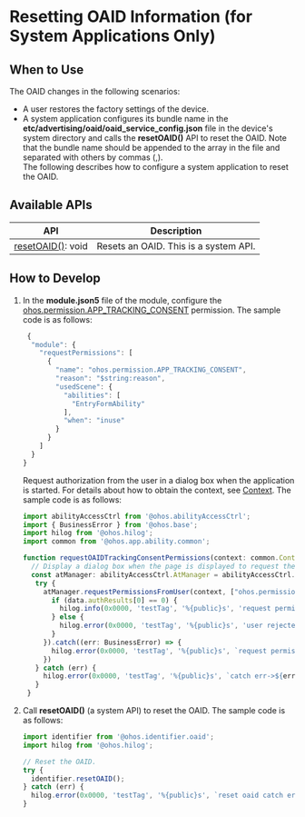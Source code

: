 # Resetting OAID Information (for System Applications Only)

## When to Use

The OAID changes in the following scenarios:
- A user restores the factory settings of the device.
- A system application configures its bundle name in the **etc/advertising/oaid/oaid_service_config.json** file in the device's system directory and calls the **resetOAID()** API to reset the OAID. Note that the bundle name should be appended to the array in the file and separated with others by commas (,).  
The following describes how to configure a system application to reset the OAID.

## Available APIs

| API| Description|
| -------- | -------- |
| [resetOAID()](../../reference/apis-ads-kit/js-apis-oaid-sys.md#identifierresetoaid):&nbsp;void | Resets an OAID. This is a system API.|


## How to Develop

1. In the **module.json5** file of the module, configure the [ohos.permission.APP_TRACKING_CONSENT](../../security/AccessToken/permissions-for-all-user.md#ohospermissionapp_tracking_consent) permission. The sample code is as follows:
   ```ts
    {
     "module": {
       "requestPermissions": [
         {
           "name": "ohos.permission.APP_TRACKING_CONSENT",
           "reason": "$string:reason",
           "usedScene": {
             "abilities": [
               "EntryFormAbility"
             ],
             "when": "inuse"
           }
         }
       ]
     }
   }
   ```

   Request authorization from the user in a dialog box when the application is started. For details about how to obtain the context, see [Context](../../application-models/application-context-stage.md). The sample code is as follows:
   ```ts
   import abilityAccessCtrl from '@ohos.abilityAccessCtrl';
   import { BusinessError } from '@ohos.base';
   import hilog from '@ohos.hilog';
   import common from '@ohos.app.ability.common';
   
   function requestOAIDTrackingConsentPermissions(context: common.Context): void {
     // Display a dialog box when the page is displayed to request the user to grant the ad tracking permission.
     const atManager: abilityAccessCtrl.AtManager = abilityAccessCtrl.createAtManager();
      try {
        atManager.requestPermissionsFromUser(context, ["ohos.permission.APP_TRACKING_CONSENT"]).then((data) => {
          if (data.authResults[0] == 0) {
            hilog.info(0x0000, 'testTag', '%{public}s', 'request permission success');
          } else {
            hilog.error(0x0000, 'testTag', '%{public}s', 'user rejected');
          }
        }).catch((err: BusinessError) => {
          hilog.error(0x0000, 'testTag', '%{public}s', `request permission failed, error: ${err.code} ${err.message}`);
        })
      } catch (err) {
        hilog.error(0x0000, 'testTag', '%{public}s', `catch err->${err.code}, ${err.message}`);
      }
    }
   ```
   
2. Call **resetOAID()** (a system API) to reset the OAID. The sample code is as follows:
   ```ts
   import identifier from '@ohos.identifier.oaid';
   import hilog from '@ohos.hilog'; 
   
   // Reset the OAID.
   try {
     identifier.resetOAID();
   } catch (err) {
     hilog.error(0x0000, 'testTag', '%{public}s', `reset oaid catch error: ${err.code} ${err.message}`);
   }
   ```
